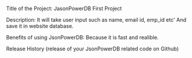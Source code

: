 Title of the Project:  JasonPowerDB First Project

Description: It will take user input such as name, email id, emp_id etc' And save it in website database.

Benefits of using JsonPowerDB: Because it is fast and realible.

Release History (release of your JsonPowerDB related code on Github)
